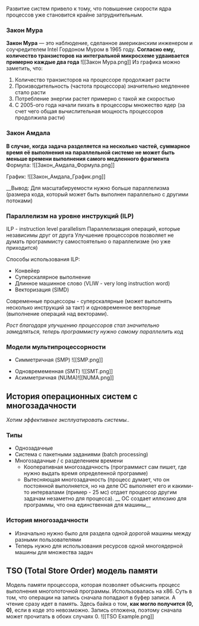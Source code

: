 Развитие систем привело к тому, что повышение скорости ядра процессов уже становится крайне затруднительным.

### Закон Мура
**Закон Мура** — это наблюдение, сделанное американским инженером и соучредителем Intel Гордоном Муром в 1965 году. **Согласно ему, количество транзисторов на интегральной микросхеме удваивается примерно каждые два года**
![[Закон Мура.png]]
Из графика можно заметить, что:
1) Количество транзисторов на процессоре продолжает расти
2) Производительность (частота процессора) значительно медленнее стало расти
3) Потребление энергии растет примерно с такой же скоростью
4) С 2005-ого года начали пихать в процессоры множество ядер (за счет чего общая вычислительная мощность процессоров продолжила расти)

### Закон Амдала
**В случае, когда задача разделяется на несколько частей, суммарное время её выполнения на параллельной системе не может быть меньше времени выполнения самого медленного фрагмента**
Формула:
![[Закон_Амдала_Формула.png]]

График:
![[Закон_Амдала_График.png]]

__Вывод:
Для масштабируемости нужно больше параллелизма (размера кода, который может быть выполнен параллельно с другими потоками)

### Параллелизм на уровне инструкций (ILP)
ILP - instruction level parallelism
Параллелизация операций, которые независимы друг от друга
Улучшение процессоров позволяет не думать программисту самостоятельно о параллелизме (но уже приходится)

 Способы использования ILP:
 * Конвейер
 * Суперскалярное выполнение
 * Длинное машинное слово (VLIW - very long instruction word)
 * Векторизация (SIMD)

Современные процессоры - суперскалярные (может выполнять несколько инструкций за такт) и одновременное векторные (выполнение операций над векторами).

_Рост благодаря улучшению процессоров стал значительно замедляться, теперь программисту нужно самому параллелить код_


### Модели мультипроцессорности

- Симметричная (SMP)
![[SMP.png]]
* Одновремеменная (SMT)
![[SMT.png]]
* Асимметричная (NUMA)![[NUMA.png]]



## История операционных систем с многозадачности
_Хотим эффективнее эксплуатировать системы.._
### Типы
- Однозадачные
- Система с пакетными заданиями (batch processing)
- Многозадачные / с разделением времени
	- Кооперативная многозадачность (программист сам пишет, где нужно выдать время определенной программе)
	- Вытесняющая многозадачность (процесс думает, что он постоянной выполняется, но на деле ОС выполняет его и какими-то интервалами (пример - 25 мс) отдает процессор другим задачам незаметно для процесса).
	 __ ОС создает иллюзию для программы, что она единственная для машины__
### История многозадачности
- Изначально нужно было для раздела одной дорогой машины между разными пользователями
- Теперь нужно для использования ресурсов одной многоядерной машины для множества задач

## TSO (Total Store Order) модель памяти
Модель памяти процессора, которая позволяет объяснить процесс выполнения многопоточной программы. Использовалась на x86.
Cyть в том, что операции на запись сначала попадают в буфер записи. А чтение сразу идет в память.
Здесь байка о том, __как могло получится (0, 0)__, если в коде это невозможно.
Запись отложена, поэтому сначала может прочитать в обоих случаях 0.
![[TSO Example.png]]

